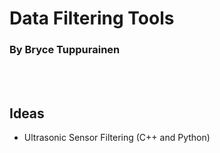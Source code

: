 # Data Filtering Tools
### By Bryce Tuppurainen
<br/>
<br/>

## Ideas

- Ultrasonic Sensor Filtering (C++ and Python)